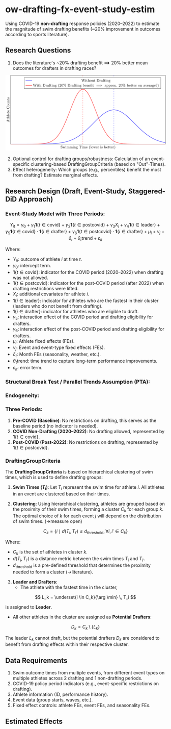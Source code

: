 # ow-drafting-fx-event-study-estim

Using COVID-19 **non-drafting** response policies (2020–2022) to estimate the magnitude of swim drafting benefits (~20% improvement in outcomes according to sports literature).

## Research Questions

1. Does the literature's ~20% drafting benefit $\implies$ 20% better mean outcomes for drafters in drafting races?

![intro](intro.png)

2. Optional control for drafting groups/robustness: Calculation of an event-specific clustering-based DraftingGroupCriteria (based on "Out"-Times).
3. Effect heterogeneity: Which groups (e.g., percentiles) benefit the most from drafting? Estimate marginal effects.

## Research Design (Draft, Event-Study, Staggered-DiD Approach)

### Event-Study Model with Three Periods:

$$
Y_{it} = \gamma_0 + \gamma_1 \mathbf{1}\{t \in \text{covid}\} + \gamma_2 \mathbf{1}\{t \in \text{postcovid}\} + \gamma_3 X_{i} + \gamma_4 \mathbf{1}\{i \in \text{leader}\} + \gamma_5 \mathbf{1}\{t \in \text{covid}\} \cdot \mathbf{1}\{i \in \text{drafter}\} + \gamma_6 \mathbf{1}\{t \in \text{postcovid}\} \cdot \mathbf{1}\{i \in \text{drafter}\} + \mu_i + \nu_j + \delta_t + \theta_t \text{trend} + \varepsilon_{it}
$$

Where:

- $Y_{it}$: outcome of athlete $i$ at time $t$.
- $\gamma_0$: intercept term.
- $\mathbf{1}\{t \in \text{covid}\}$: indicator for the COVID period (2020–2022) when drafting was not allowed.
- $\mathbf{1}\{t \in \text{postcovid}\}$: indicator for the post-COVID period (after 2022) when drafting restrictions were lifted.
- $X_i$: additional covariates for athlete $i$.
- $\mathbf{1}\{i \in \text{leader}\}$: indicator for athletes who are the fastest in their cluster (leaders who do not benefit from drafting).
- $\mathbf{1}\{i \in \text{drafter}\}$: indicator for athletes who are eligible to draft.
- $\gamma_5$: interaction effect of the COVID period and drafting eligibility for drafters.
- $\gamma_6$: interaction effect of the post-COVID period and drafting eligibility for drafters.
- $\mu_i$: Athlete fixed effects (FEs).
- $\nu_j$: Event and event-type fixed effects (FEs).
- $\delta_t$: Month FEs (seasonality, weather, etc.).
- $\theta_t \text{trend}$: time trend to capture long-term performance improvements.
- $\varepsilon_{it}$: error term.

### Structural Break Test / Parallel Trends Assumption (PTA):

### Endogeneity:

### Three Periods:

1. **Pre-COVID (Baseline)**: No restrictions on drafting, this serves as the baseline period (no indicator is needed).
2. **COVID Non-Drafting (2020–2022)**: No drafting allowed, represented by $\mathbf{1}\{t \in \text{covid}\}$.
3. **Post-COVID (Post-2022)**: No restrictions on drafting, represented by $\mathbf{1}\{t \in \text{postcovid}\}$.

### DraftingGroupCriteria

The **DraftingGroupCriteria** is based on hierarchical clustering of swim times, which is used to define drafting groups:

1. **Swim Times ($T_i$)**: Let $T_i$ represent the swim time for athlete $i$. All athletes in an event are clustered based on their times.
   
2. **Clustering**: Using hierarchical clustering, athletes are grouped based on the proximity of their swim times, forming a cluster $C_k$ for each group $k$. The optimal choice of $k$ for each event $j$ will depend on the distribution of swim times. (->measure open)

$$
C_k = \{ i \mid d(T_i, T_{i'}) \leq d_{\text{threshold}}, \forall i, i' \in C_k \}
$$

Where:
- $C_k$ is the set of athletes in cluster $k$.
- $d(T_i, T_{i'})$ is a distance metric between the swim times $T_i$ and $T_{i'}$.
- $d_{\text{threshold}}$ is a pre-defined threshold that determines the proximity needed to form a cluster (->literature).

3. **Leader and Drafters**:
   - The athlete with the fastest time in the cluster,

$$ 
L_k = \underset{i \in C_k}{\arg \min} \, T_i 
$$

is assigned to **Leader**.

   - All other athletes in the cluster are assigned as **Potential Drafters**:
   
$$ 
D_k = C_k \setminus \{L_k\} 
$$

The leader $L_k$ cannot draft, but the potential drafters $D_k$ are considered to benefit from drafting effects within their respective cluster.

## Data Requirements

1. Swim outcome times from multiple events, from different event types on multiple athletes across 2 drafting and 1 non-drafting periods.
2. COVID-19 policy period indicators (e.g., event-specific restrictions on drafting).
3. Athlete information (ID, performance history).
4. Event data (group starts, waves, etc.).
5. Fixed effect controls: athlete FEs, event FEs, and seasonality FEs.

## Estimated Effects

